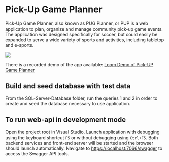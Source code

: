 # Pick-Up Game Planner
Pick-Up Game Planner, also known as PUG Planner, or PUP is a web application to plan, organize and manage community pick-up game events. The application was designed specifically for soccer, but could easily be expanded to serve a wide variety of sports and activities, including tabletop and e-sports.

![](https://github.com/shanedbutler/pug-planner/blob/main/preview.gif)

There is a recorded demo of the app available:
[Loom Demo of Pick-UP Game Planner](https://www.loom.com/share/3d06a0a110cf495ea404cc1eabec8ea5)

## Build and seed database with test data

From the SQL-Server-Database folder, run the queries 1 and 2 in order to create and seed the database necessary to use application. 

## To run web-api in development mode

Open the project root in Visual Studio. Launch application with debugging using the keyboard shortcut `F5` or without debugging using `Ctrl+F5`. Both backend services and front-end server will be started and the browser should launch automatically.
Navigate to [https://localhost:7066/swagger](https://localhost:7066/swagger) to access the Swagger API tools.
